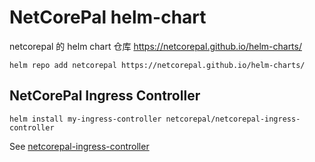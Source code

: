 # NetCorePal helm-chart

netcorepal 的 helm chart 仓库  <https://netcorepal.github.io/helm-charts/>

```shell
helm repo add netcorepal https://netcorepal.github.io/helm-charts/

```

## NetCorePal Ingress Controller




```shell
helm install my-ingress-controller netcorepal/netcorepal-ingress-controller
```

See [netcorepal-ingress-controller](/charts/netcorepal-ingress-controller)